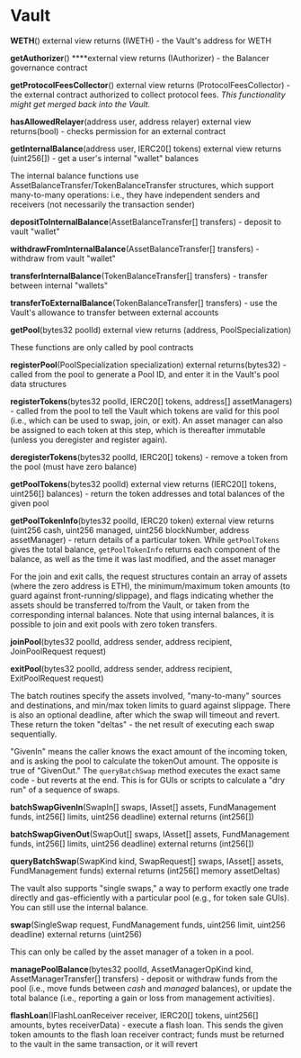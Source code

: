 # Vault

**WETH**\(\) external view returns \(IWETH\) - the Vault's address for WETH

**getAuthorizer**\(\) ****external view returns \(IAuthorizer\) - the Balancer governance contract

**getProtocolFeesCollector**\(\) external view returns \(ProtocolFeesCollector\) - the external contract authorized to collect protocol fees. _This functionality might get merged back into the Vault._

**hasAllowedRelayer**\(address user, address relayer\) external view returns\(bool\) - checks permission for an external contract

**getInternalBalance**\(address user, IERC20\[\] tokens\) external view returns \(uint256\[\]\) - get a user's internal "wallet" balances

The internal balance functions use AssetBalanceTransfer/TokenBalanceTransfer structures, which support many-to-many operations: i.e., they have independent senders and receivers \(not necessarily the transaction sender\)

**depositToInternalBalance**\(AssetBalanceTransfer\[\] transfers\) - deposit to vault "wallet"

**withdrawFromInternalBalance**\(AssetBalanceTransfer\[\] transfers\) - withdraw from vault "wallet"

**transferInternalBalance**\(TokenBalanceTransfer\[\] transfers\) - transfer between internal "wallets"

**transferToExternalBalance**\(TokenBalanceTransfer\[\] transfers\) - use the Vault's allowance to transfer between external accounts

**getPool**\(bytes32 poolId\) external view returns \(address, PoolSpecialization\)

These functions are only called by pool contracts

**registerPool**\(PoolSpecialization specialization\) external returns\(bytes32\) - called from the pool to generate a  Pool ID, and enter it in the Vault's pool data structures

**registerTokens**\(bytes32 poolId, IERC20\[\] tokens, address\[\] assetManagers\) - called from the pool to tell the Vault which tokens are valid for this pool \(i.e., which can be used to swap, join, or exit\). An asset manager can also be assigned to each token at this step, which is thereafter immutable \(unless you deregister and register again\).

**deregisterTokens**\(bytes32 poolId, IERC20\[\] tokens\) - remove a token from the pool \(must have zero balance\)

**getPoolTokens**\(bytes32 poolId\) external view returns \(IERC20\[\] tokens, uint256\[\] balances\) - return the token addresses and total balances of the given pool

**getPoolTokenInfo**\(bytes32 poolId, IERC20 token\) external view returns \(uint256 cash, uint256 managed, uint256 blockNumber, address assetManager\) - return details of a particular token. While `getPoolTokens` gives the total balance, `getPoolTokenInfo` returns each component of the balance, as well as the time it was last modified, and the asset manager

For the join and exit calls, the request structures contain an array of assets \(where the zero address is ETH\), the minimum/maximum token amounts \(to guard against front-running/slippage\), and flags indicating whether the assets should be transferred to/from the Vault, or taken from the corresponding internal balances. Note that using internal balances, it is possible to join and exit pools with zero token transfers.

**joinPool**\(bytes32 poolId, address sender, address recipient, JoinPoolRequest request\)

**exitPool**\(bytes32 poolId, address sender, address recipient, ExitPoolRequest request\)

The batch routines specify the assets involved, "many-to-many" sources and destinations, and min/max token limits to guard against slippage. There is also an optional deadline, after which the swap will timeout and revert. These return the token "deltas" - the net result of executing each swap sequentially.

"GivenIn" means the caller knows the exact amount of the incoming token, and is asking the pool to calculate the tokenOut amount. The opposite is true of "GivenOut." The `queryBatchSwap` method executes the exact same code - but reverts at the end. This is for GUIs or scripts to calculate a "dry run" of a sequence of swaps.

**batchSwapGivenIn**\(SwapIn\[\] swaps, IAsset\[\] assets, FundManagement funds, int256\[\] limits, uint256 deadline\) external returns \(int256\[\]\)

**batchSwapGivenOut**\(SwapOut\[\] swaps, IAsset\[\] assets, FundManagement funds, int256\[\] limits, uint256 deadline\) external returns \(int256\[\]\)

**queryBatchSwap**\(SwapKind kind, SwapRequest\[\] swaps, IAsset\[\] assets, FundManagement funds\) external returns \(int256\[\] memory assetDeltas\)

The vault also supports "single swaps," a way to perform exactly one trade directly and gas-efficiently with a particular pool \(e.g., for token sale GUIs\). You can still use the internal balance.

**swap**\(SingleSwap request, FundManagement funds, uint256 limit, uint256 deadline\) external returns \(uint256\)

This can only be called by the asset manager of a token in a pool.

**managePoolBalance**\(bytes32 poolId, AssetManagerOpKind kind, AssetManagerTransfer\[\] transfers\) - deposit or withdraw funds from the pool \(i.e., move funds between _cash_ and _managed_ balances\), or update the total balance \(i.e., reporting a gain or loss from management activities\).

**flashLoan**\(IFlashLoanReceiver receiver, IERC20\[\] tokens, uint256\[\] amounts, bytes receiverData\) - execute a flash loan. This sends the given token amounts to the flash loan receiver contract; funds must be returned to the vault in the same transaction, or it will revert

